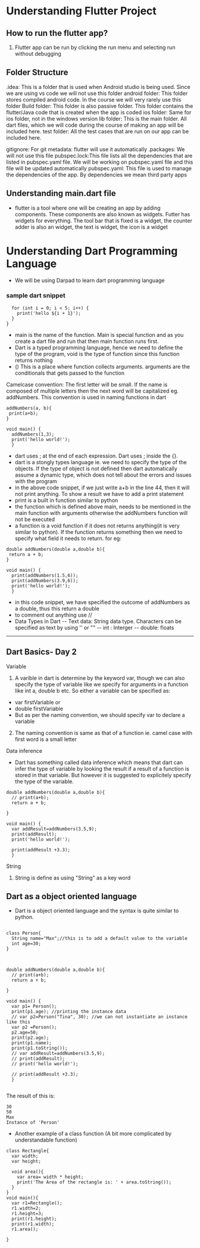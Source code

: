 # Understanding Flutter Project

## How to run the flutter app?
1. Flutter app can be run by clicking the run menu and selecting run without debugging


## Folder Structure
.idea: This is a folder that is used when Android studio is being used. Since we are using vs code we will not use this folder
android folder: This folder stores compiled android code. In the course we will very rarely use this folder
Build folder: This folder is also passive folder. This folder contains the flutter/Java code that is created when the app is coded
ios folder: Same for ios folder, not in the windows version
lib folder: This is the main folder. All dart files, which we will code during the course of making an app will be included here. 
test folder: All the test cases that are run on our app can be included here. 

gitignore: For git
metadata: flutter will use it automatically
.packages: We will not use this file
pubspec.lock:This file lists all the dependencies that are listed in pubspec.yaml file. We will be working on pubspec.yaml file and this file will be updated automatically
pubspec.yaml: This file is used to manage the dependencies of the app. By dependencies we mean third party apps

## Understanding main.dart file

- flutter is a tool where one will be creating an app by adding components. These components are also known as widgets. Futter has widgets for everything. The tool bar that is fixed is a widget, the counter adder is also an widget, the text is widget, the icon is a widget


# Understanding Dart Programming Language

- We will be using Darpad to learn dart programming language

### sample dart snippet
```void main() {
  for (int i = 0; i < 5; i++) {
    print('hello ${i + 1}');
  }
}
```
- main is the name of the function. Main is special function and as you create a dart file and run that then main function runs first. 
- Dart is a typed programming language, hence we need to define the type of the program, void is the type of function since this function returns nothing
- () This is a place where function collects arguments. arguments are the conditionals that gets passed to the function

Camelcase convention: The first letter will be small. If the name is composed of multiple letters then the next word will be capitalized eg. addNumbers. This convention is used in naming functions in dart
```
addNumbers(a, b){
 print(a+b);
}

void main() {
  addNumbers(1,3);
  print('hello world!');
  }
```
- dart uses ; at the end of each expression. Dart uses ; inside the {}. 
- dart is a stongly types language ie. we need to specify the type of the objects. If the type of object is not defined then dart automatically assume a dynamic type, which does not tell about the errors and issues with the program
- in the above code snippet, if we just write a+b in the line 44, then it will not print anything. To show a result we have to add a print statement
- print is a built in function similar to python
- the function which is defined above main, needs to be mentioned in the main function with arguments otherwise the addNumbers function will not be executed
- a function is a void function if it does not returns anything(it is very similar to python). If the function returns something then we need to specify what field it needs to return. for eg:
```
double addNumbers(double a,double b){
 return a + b;
}

void main() {
  print(addNumbers(1.5,6));
  print(addNumbers(3.9,6));
  print('hello world!');
  }
```
- in this code snippet, we have specified the outcome of addNumbers as a double, thus this return a double 
- to comment out anything use //
- Data Types in Dart
-- Text data: String data type. Characters can be specified as text by using '' or ""
-- int : Interger
-- double: floats

--------
## Dart Basics- Day 2
Variable

1. A varible in dart is determine by the keyword var, though we can also specify the type of variable like we specify for arguments in a function like int a, double b etc. So either a variable can be specified as: 
- var firstVariable
or 
- double firstVariable
- But as per the naming convention, we should specify var to declare a variable 

2. The naming convention is same as that of a function ie. camel case with first word is a small letter

Data inference
- Dart has something called data inference which means that dart can infer the type of variable by looking the result if a result of a function is stored in that variable. But however it is suggested to explicitely specify the type of the variable.

```
double addNumbers(double a,double b){
  // print(a+b);
  return a + b;
  
}

void main() {
  var addResult=addNumbers(3.5,9);
  print(addResult);
  print('hello world!');
  
  print(addResult +3.3);
  }
```

String
1. String is define as using "String" as a key word

## Dart as a object oriented language

- Dart is a object oriented language and the syntax is quite similar to python.

```

class Person{
  String name="Max";//this is to add a default value to the variable
  int age=30;
}



double addNumbers(double a,double b){
  // print(a+b);
  return a + b;
  
}

void main() {
  var p1= Person();
  print(p1.age); //printing the instance data
  // var p2=Person("Tina", 30); //we can not instantiate an instance like this 
  var p2 =Person();
  p2.age=50;
  print(p2.age);
  print(p1.name);
  print(p1.toString());
  // var addResult=addNumbers(3.5,9);
  // print(addResult);
  // print('hello world!');
  
  // print(addResult +3.3);
  }


```

The result of this is:

```
30
50
Max
Instance of 'Person'

```
- Another example of a class function (A bit more complicated by understandable function)

```
class Rectangle{
  var width;
  var height;
  
  void area(){
    var area= width * height;
    print('The Area of the rectangle is: ' + area.toString());
  }
}
void main(){
  var r1=Rectangle();
  r1.width=2;
  r1.height=3;
  print(r1.height);
  print(r1.width);
  r1.area();
  
}
```